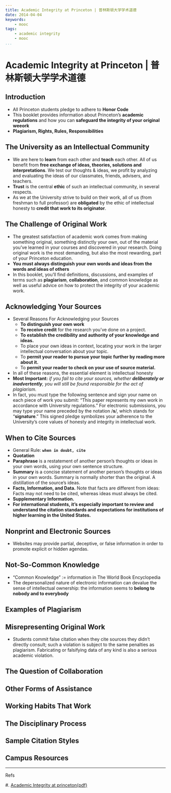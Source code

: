 ```yaml
---
title: Academic Integrity at Princeton | 普林斯顿大学学术道德
date: 2014-04-04
keywords:
    - mooc
tags:
    - academic integrity
    - mooc
...
```


Academic Integrity at Princeton | 普林斯顿大学学术道德
======================================================

Introduction
------------

- All Princeton students pledge to adhere to **Honor Code**
- This booklet provides information about Princeton’s **academic regulations** and how you can **safeguard the integrity of your original weeork**
- **Plagiarism, Rights, Rules, Responsibilities**

The University as an Intellectual Community
-------------------------------------------

- We are here to **learn** from each other and **teach** each other. All of us benefit from **free exchange of ideas, theories, solutions and interpretations**. We test our thoughts & ideas, we profit by analyzing and evaluating the ideas of our classmates, friends, advisers, and teachers.
- **Trust** is the central **ethic** of such an intellectual community, in several respects.
- As we at the University strive to build on their work, all of us (from freshman to full professor) are **obligated** by the ethic of intellectual honesty to **credit that work to its originator**.

The Challenge of Original Work
------------------------------

- The greatest satisfaction of academic work comes from making something original, something distinctly your own, out of the material you’ve learned in your courses and discovered in your research. Doing original work is the most demanding, but also the most rewarding, part of your Princeton education.
- **You must always distinguish your own words and ideas from the words and ideas of others**
- In this booklet, you’ll find definitions, discussions, and examples of terms such as **plagiarism**, **collaboration**, and common knowledge as well as useful advice on how to protect the integrity of your academic work.

Acknowledging Your Sources
--------------------------

- Several Reasons For Acknowledging your Sources
    + **To distinguish your own work**
    + **To receive credit** for the research you’ve done on a project.
    + **To establish the credibility and authority of your knowledge and ideas.**
    + To place your own ideas in context, locating your work in the larger intellectual conversation about your topic.
    + To **permit your reader to pursue your topic further by reading more about it.**
    + To **permit your reader to check on your use of source material.**
- In all of these reasons, the essential element is intellectual honesty
- **Most Important:** _if you fail to cite your sources, whether **deliberately or inadvertently**, you will still be found responsible for the act of plagiarism._
- In fact, you must type the following sentence and sign your name on each piece of work you submit: “This paper represents my own work in accordance with University regulations.” For electronic submissions, you may type your name preceded by the notation /**s**/, which stands for “**signature**.” This signed pledge symbolizes your adherence to the University’s core values of honesty and integrity in intellectual work.

When to Cite Sources
--------------------

- General Rule: **`when in doubt, cite`**
- **Quotation**
- **Paraphrase** is a restatement of another person’s thoughts or ideas in your own words, using your own sentence structure.
- **Summary** is a concise statement of another person’s thoughts or ideas in your own words. Summary is normally shorter than the original. A distillation of the source’s ideas.
- **Facts, Information, and Data.** Note that facts are different from ideas: Facts may not need to be cited, whereas ideas must always be cited.
- **Supplementary Information.**
- **For international students, it’s especially important to review and understand the citation standards and expectations for institutions of higher learning in the United States.**

Nonprint and Electronic Sources
-------------------------------

- Websites may provide partial, deceptive, or false information in order to promote explicit or hidden agendas.

Not-So-Common Knowledge
-----------------------

- “Common Knowledge” := information in The World Book Encyclopedia
-  The depersonalized nature of electronic information can devalue the sense of intellectual ownership: the information seems to **belong to nobody and to everybody**

Examples of Plagiarism
----------------------

Misrepresenting Original Work
-----------------------------

- Students commit false citation when they cite sources they didn’t directly consult; such a violation is subject to the same penalties as plagiarism. Fabricating or falsifying data of any kind is also a serious academic violation.

The Question of Collaboration
-----------------------------

Other Forms of Assistance
-------------------------

Working Habits That Work
------------------------

The Disciplinary Process
------------------------

Sample Citation Styles
----------------------

Campus Resources
----------------

---

Refs

#. [Academic Integrity at princeton(pdf)](http://media.wix.com/ugd/4267a0_39e3c005594e46e881737573eea206ae.pdf)
